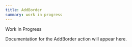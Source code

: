 ```yaml
---
title: AddBorder
summary: work in progress
---
```


Work In Progress

Documentation for the AddBorder action will appear here.